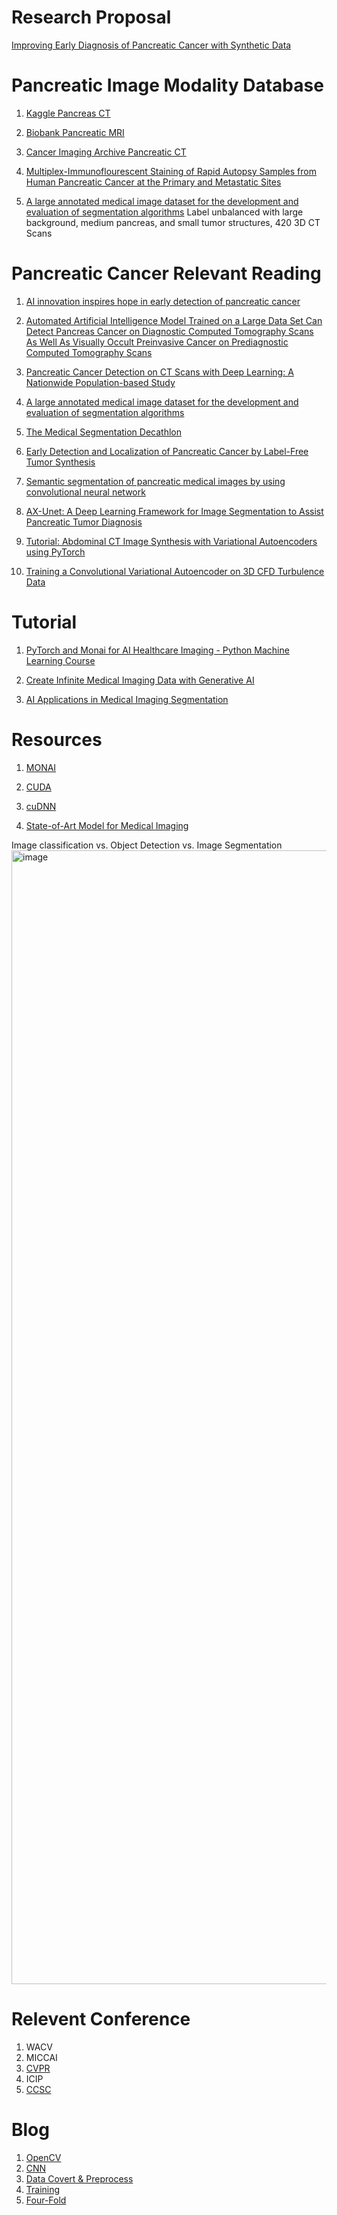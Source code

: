 # Research Proposal
[Improving Early Diagnosis of Pancreatic Cancer with Synthetic Data](https://drive.google.com/file/d/1-e8EIY0hvOhud3bIM0zMkr6vkCG-FE8k/view?usp=sharing)

# Pancreatic Image Modality Database

1. [Kaggle Pancreas CT](https://www.kaggle.com/datasets/salihayesilyurt/pancreas-ct)
   
2. [Biobank Pancreatic MRI](https://biobank.ndph.ox.ac.uk/showcase/label.cgi?id=131)
   
3. [Cancer Imaging Archive Pancreatic CT](https://nbia.cancerimagingarchive.net/nbia-search/)
   
4. [Multiplex-Immunoflourescent Staining of Rapid Autopsy Samples from Human Pancreatic Cancer at the Primary and Metastatic Sites](https://edrn-labcas.jpl.nasa.gov/labcas-ui/c/index.html?collection_id=Multiplex_IF_Staining_Pancreatic_Cancer)
   
5. [A large annotated medical image dataset for the development and evaluation of segmentation algorithms](https://drive.google.com/drive/folders/1HqEgzS8BV2c7xYNrZdEAnrHk7osJJ--2) Label unbalanced with large background, medium pancreas, and small tumor structures, 420 3D CT Scans



# Pancreatic Cancer Relevant Reading

1. [AI innovation inspires hope in early detection of pancreatic cancer](https://newsnetwork.mayoclinic.org/discussion/mayo-clinics-ai-innovation-inspires-hope-in-early-detection-of-pancreatic-cancer/#:~:text=In%20a%20recent%20breakthrough%2C%20Mayo,intervention%20can%20still%20promise%20a)

2. [Automated Artificial Intelligence Model Trained on a Large Data Set Can Detect Pancreas Cancer on Diagnostic Computed Tomography Scans As Well As Visually Occult Preinvasive Cancer on Prediagnostic Computed Tomography Scans](https://www.gastrojournal.org/article/S0016-5085(23)04958-2/fulltext)

3. [Pancreatic Cancer Detection on CT Scans with Deep Learning: A Nationwide Population-based Study](https://pubs.rsna.org/doi/10.1148/radiol.220152)

4. [A large annotated medical image dataset for the development and evaluation of segmentation algorithms](https://arxiv.org/abs/1902.09063)

5. [The Medical Segmentation Decathlon](https://www.nature.com/articles/s41467-022-30695-9)

6. [Early Detection and Localization of Pancreatic Cancer by Label-Free Tumor Synthesis](https://arxiv.org/abs/2308.03008)

7. [Semantic segmentation of pancreatic medical images by using convolutional neural network](https://www.sciencedirect.com/science/article/pii/S1746809421010557)

8. [AX-Unet: A Deep Learning Framework for Image Segmentation to Assist Pancreatic Tumor Diagnosis](https://www.frontiersin.org/journals/oncology/articles/10.3389/fonc.2022.894970/full)

9. [Tutorial: Abdominal CT Image Synthesis with Variational Autoencoders using PyTorch](https://medium.com/miccai-educational-initiative/tutorial-abdominal-ct-image-synthesis-with-variational-autoencoders-using-pytorch-933c29bb1c90)

10. [Training a Convolutional Variational Autoencoder on 3D CFD Turbulence Data](https://medium.com/@agrija9/training-a-convolutional-variational-autoencoder-on-3d-cfd-turbulence-data-7df8e207a58f)


# Tutorial
1. [PyTorch and Monai for AI Healthcare Imaging - Python Machine Learning Course](https://youtu.be/M3ZWfamWrBM?si=Jb128JhHg0UcZ8HE)

2. [Create Infinite Medical Imaging Data with Generative AI](https://youtu.be/YHTSdd8-bnc?si=2s2ncxpQwdmnxG7F)

3. [AI Applications in Medical Imaging Segmentation](https://youtu.be/ryUCJHk2ckU?si=2LbeIxvmWohfSxnY)

# Resources
1. [MONAI](https://monai.io/started.html)

2. [CUDA](https://developer.nvidia.com/cuda-downloads)

3. [cuDNN](https://developer.nvidia.com/cudnn)

4. [State-of-Art Model for Medical Imaging](https://paperswithcode.com/sota/medical-image-segmentation-on-kvasir-seg)

Image classification vs. Object Detection vs. Image Segmentation 
<img width="1814" alt="image" src="https://github.com/tan200224/Blog/assets/68765056/b342247c-b048-4383-b88e-d149e7fd69ad">

# Relevent Conference
1. WACV
2. MICCAI
3. [CVPR](https://cvpr.thecvf.com/)
4. ICIP
5. [CCSC](http://ccscse.org/conference.php?year=38th)


# Blog
1. [OpenCV](OpenCV)
2. [CNN](CNN)
3. [Data Covert & Preprocess](DataCovert&Preprocess.md)
4. [Training](Experiments/training.md)
5. [Four-Fold](Experiments/FourFold64.md)




